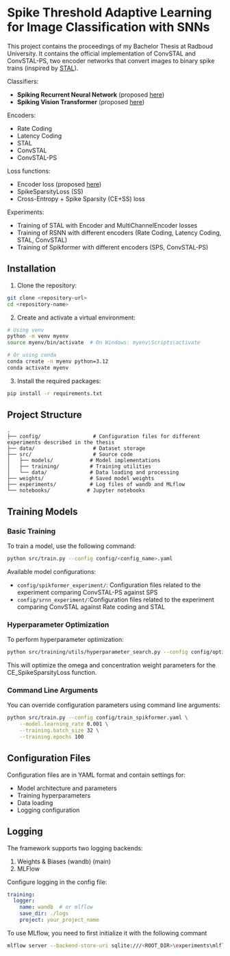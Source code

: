 # Spike Threshold Adaptive Learning for Image Classification with SNNs

This project contains the proceedings of my Bachelor Thesis at Radboud University. It contains the official implementation of ConvSTAL and ConvSTAL-PS, two encoder networks that convert images to binary spike trains (inspired by [STAL](https://arxiv.org/pdf/2407.08362)).

Classifiers: 
-  __Spiking Recurrent Neural Network__ (proposed [here](https://arxiv.org/pdf/2407.08362))
- __Spiking Vision Transformer__ (proposed [here](https://arxiv.org/abs/2209.15425))

Encoders:
- Rate Coding
- Latency Coding
- STAL
- ConvSTAL
- ConvSTAL-PS

Loss functions:
- Encoder loss (proposed [here](https://arxiv.org/pdf/2407.08362))
- SpikeSparsityLoss (SS)
- Cross-Entropy + Spike Sparsity (CE+SS) loss

Experiments:
- Training of STAL with Encoder and MultiChannelEncoder losses
- Training of RSNN with different encoders (Rate Coding, Latency Coding, STAL, ConvSTAL)
- Training of Spikformer with different encoders (SPS, ConvSTAL-PS)

## Installation

1. Clone the repository:
```bash
git clone <repository-url>
cd <repository-name>
```

2. Create and activate a virtual environment:
```bash
# Using venv
python -m venv myenv
source myenv/bin/activate  # On Windows: myenv\Scripts\activate

# Or using conda
conda create -n myenv python=3.12
conda activate myenv
```

3. Install the required packages:
```bash
pip install -r requirements.txt
```

## Project Structure

```
.
├── config/                 # Configuration files for different experiments described in the thesis
├── data/                   # Dataset storage
├── src/                    # Source code
│   ├── models/            # Model implementations
│   ├── training/          # Training utilities
│   └── data/              # Data loading and processing
├── weights/               # Saved model weights
├── experiments/           # Log files of wandb and MLflow
└── notebooks/            # Jupyter notebooks
```

## Training Models

### Basic Training

To train a model, use the following command:

```bash
python src/train.py --config config/<config_name>.yaml
```

Available model configurations:
- `config/spikformer_experiment/`: Configuration files related to the experiment comparing ConvSTAL-PS against SPS
- `config/srnn_experiment/`:Configuration files related to the experiment comparing ConvSTAL against Rate coding and STAL

### Hyperparameter Optimization

To perform hyperparameter optimization:

```bash
python src/training/utils/hyperparameter_search.py --config config/optimize.yaml
```

This will optimize the omega and concentration weight parameters for the CE_SpikeSparsityLoss function.

### Command Line Arguments

You can override configuration parameters using command line arguments:

```bash
python src/train.py --config config/train_spikformer.yaml \
    --model.learning_rate 0.001 \
    --training.batch_size 32 \
    --training.epochs 100
```

## Configuration Files

Configuration files are in YAML format and contain settings for:
- Model architecture and parameters
- Training hyperparameters
- Data loading
- Logging configuration

## Logging

The framework supports two logging backends:
1. Weights & Biases (wandb) (main)
2. MLFlow

Configure logging in the config file:
```yaml
training:
  logger:
    name: wandb  # or mlflow
    save_dir: ./logs
    project: your_project_name
```

To use MLflow, you need to first initialize it with the following commant
```bash 
mlflow server --backend-store-uri sqlite:///<ROOT_DIR>\experiments\mlflow\mlflow.db --default-artifact-root ./mlflow/artifacts --host 127.0.0.1 
```